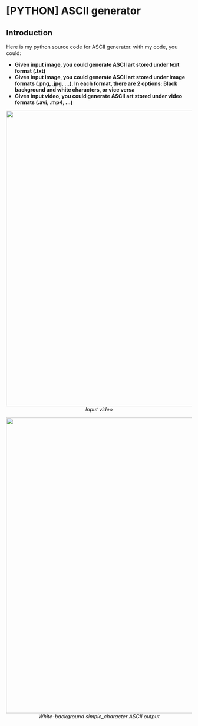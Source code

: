 # [PYTHON] ASCII generator

## Introduction

Here is my python source code for ASCII generator. with my code, you could: 
* **Given input image, you could generate ASCII art stored under text format (.txt)**
* **Given input image, you could generate ASCII art stored under image formats (.png, .jpg, ...). In each format, there are 2 options: Black background and white characters, or vice versa**
* **Given input video, you could generate ASCII art stored under video formats (.avi, .mp4, ...)**

<p align="center">
  <img src="demo/input.gif" width=800><br/>
  <i>Input video</i>
</p>

<p align="center">
  <img src="demo/demo_simple_white_100.gif" width=800><br/>
  <i>White-background simple_character ASCII output</i>
</p>
